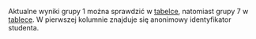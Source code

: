 Aktualne wyniki grupy 1 można sprawdzić w
[tabelce](---ThisDir---/publicWyniki_GR_1.pdf), 
natomiast grupy 7 w 
[tablece](---ThisDir---/publicWyniki_GR_7.pdf).
W pierwszej kolumnie znajduje się anonimowy
identyfikator studenta.
